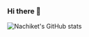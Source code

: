 ### Hi there 👋

![Nachiket's GitHub stats](https://github-readme-stats.vercel.app/api?username=nachikethinge01&show_icons=true&theme=dark)


<!--
**nachikethinge01/nachikethinge01** is a ✨ _special_ ✨ repository because its `README.md` (this file) appears on your GitHub profile.

Here are some ideas to get you started:

- 🔭 I’m currently working on ...
- 🌱 I’m currently learning ...
- 👯 I’m looking to collaborate on ...
- 🤔 I’m looking for help with ...
- 💬 Ask me about ...
- 📫 How to reach me: ...
- 😄 Pronouns: ...
- ⚡ Fun fact: ...
-->
